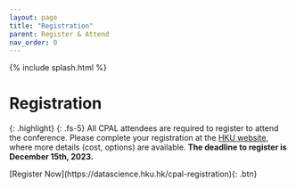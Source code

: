 ```yaml
---
layout: page
title: "Registration"
parent: Register & Attend
nav_order: 0
---
```


{% include splash.html %}

# Registration

{: .highlight}
{: .fs-5}
All CPAL attendees are required to register to attend the conference.
Please complete your registration at the [HKU website](https://datascience.hku.hk/cpal-registration), where more details (cost, options) are available. **The deadline to register is December 15th, 2023.**

<span class="fs-6">
[Register Now](https://datascience.hku.hk/cpal-registration){: .btn}
</span>
